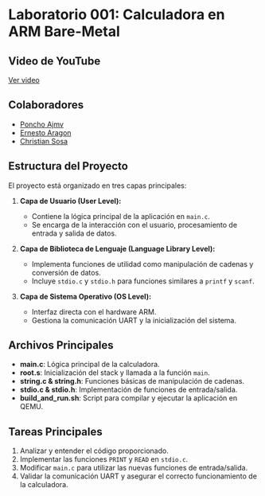 # Laboratorio 001: Calculadora en ARM Bare-Metal

## Video de YouTube

[Ver video](|[Laboratorio2](https://youtu.be/OiYRR0Jre5E)|)

## Colaboradores
- [Poncho Ajmv](https://github.com/poncho-ajmv)
- [Ernesto Aragon](https://github.com/ErnestoAragon03)
- [Christian Sosa](https://github.com/ChristianSosa22)



## Estructura del Proyecto
El proyecto está organizado en tres capas principales:

1. **Capa de Usuario (User Level):**
   - Contiene la lógica principal de la aplicación en `main.c`.
   - Se encarga de la interacción con el usuario, procesamiento de entrada y salida de datos.

2. **Capa de Biblioteca de Lenguaje (Language Library Level):**
   - Implementa funciones de utilidad como manipulación de cadenas y conversión de datos.
   - Incluye `stdio.c` y `stdio.h` para funciones similares a `printf` y `scanf`.

3. **Capa de Sistema Operativo (OS Level):**
   - Interfaz directa con el hardware ARM.
   - Gestiona la comunicación UART y la inicialización del sistema.

## Archivos Principales
- **main.c**: Lógica principal de la calculadora.
- **root.s**: Inicialización del stack y llamada a la función `main`.
- **string.c & string.h**: Funciones básicas de manipulación de cadenas.
- **stdio.c & stdio.h**: Implementación de funciones de entrada/salida.
- **build_and_run.sh**: Script para compilar y ejecutar la aplicación en QEMU.

## Tareas Principales
1. Analizar y entender el código proporcionado.
2. Implementar las funciones `PRINT` y `READ` en `stdio.c`.
3. Modificar `main.c` para utilizar las nuevas funciones de entrada/salida.
4. Validar la comunicación UART y asegurar el correcto funcionamiento de la calculadora.
